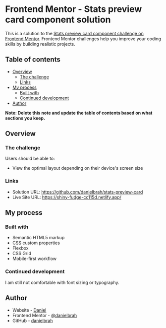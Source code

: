 # Frontend Mentor - Stats preview card component solution

This is a solution to the [Stats preview card component challenge on Frontend Mentor](https://www.frontendmentor.io/challenges/stats-preview-card-component-8JqbgoU62). Frontend Mentor challenges help you improve your coding skills by building realistic projects. 

## Table of contents

- [Overview](#overview)
  - [The challenge](#the-challenge)
  - [Links](#links)
- [My process](#my-process)
  - [Built with](#built-with)
  - [Continued development](#continued-development)
- [Author](#author)

**Note: Delete this note and update the table of contents based on what sections you keep.**

## Overview

### The challenge

Users should be able to:

- View the optimal layout depending on their device's screen size

### Links

- Solution URL: https://github.com/danielbrah/stats-preview-card
- Live Site URL: https://shiny-fudge-cc115d.netlify.app/

## My process

### Built with

- Semantic HTML5 markup
- CSS custom properties
- Flexbox
- CSS Grid
- Mobile-first workflow

### Continued development
I am still not comfortable with font sizing or typography. 

## Author

- Website - [Daniel](https://www.your-site.com)
- Frontend Mentor - [@danielbrah](https://www.frontendmentor.io/profile/danielbrah)
- GitHub - [danielbrah](https://github.com/danielbrah)
